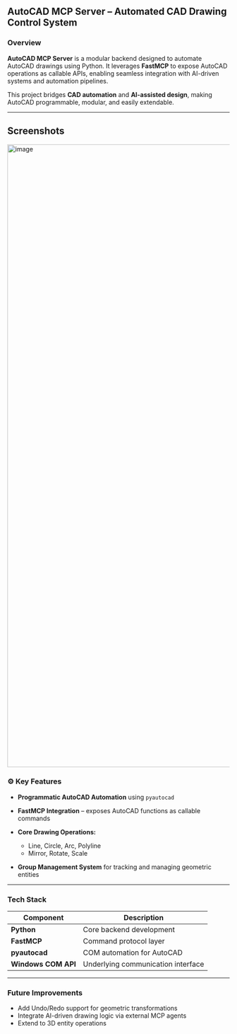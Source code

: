
##  AutoCAD MCP Server – Automated CAD Drawing Control System

###  Overview

**AutoCAD MCP Server** is a modular backend designed to automate AutoCAD drawings using Python.
It leverages **FastMCP** to expose AutoCAD operations as callable APIs, enabling seamless integration with AI-driven systems and automation pipelines.

This project bridges **CAD automation** and **AI-assisted design**, making AutoCAD programmable, modular, and easily extendable.

---
## Screenshots
<img width="2558" height="1408" alt="image" src="https://github.com/user-attachments/assets/2f0ccfea-af09-4dfa-b82f-14c8e72ca7fd" />



### ⚙️ Key Features

* **Programmatic AutoCAD Automation** using `pyautocad`
* **FastMCP Integration** – exposes AutoCAD functions as callable commands
* **Core Drawing Operations:**

  * Line, Circle, Arc, Polyline
  * Mirror, Rotate, Scale
* **Group Management System** for tracking and managing geometric entities


---

###  Tech Stack

| Component           | Description                        |
| ------------------- | ---------------------------------- |
| **Python**          | Core backend development           |
| **FastMCP**         | Command protocol layer             |
| **pyautocad**       | COM automation for AutoCAD         |
| **Windows COM API** | Underlying communication interface |

---

###  Future Improvements

* Add Undo/Redo support for geometric transformations
* Integrate AI-driven drawing logic via external MCP agents
* Extend to 3D entity operations

